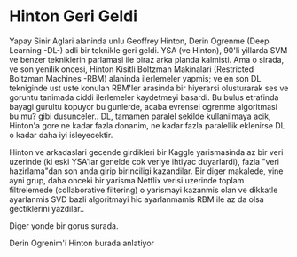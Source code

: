 # Hinton Geri Geldi

Yapay Sinir Aglari alaninda unlu Geoffrey Hinton, Derin Ogrenme (Deep
Learning -DL-) adli bir teknikle geri geldi. YSA (ve Hinton), 90'li
yillarda SVM ve benzer tekniklerin parlamasi ile biraz arka planda
kalmisti. Ama o sirada, ve son yenilik oncesi, Hinton Kisitli Boltzman
Makinalari (Restricted Boltzman Machines -RBM) alaninda ilerlemeler
yapmis; ve en son DL tekniginde ust uste konulan RBM'ler arasinda bir
hiyerarsi olusturarak ses ve goruntu tanimada ciddi ilerlemeler
kaydetmeyi basardi. Bu bulus etrafinda bayagi gurultu kopuyor bu
gunlerde, acaba evrensel ogrenme algoritmasi  bu mu? gibi
dusunceler.. DL, tamamen paralel sekilde kullanilmaya acik, Hinton'a
gore ne kadar fazla donanim, ne kadar fazla paralellik eklenirse DL o
kadar daha iyi isleyecektir.

Hinton ve arkadaslari gecende girdikleri bir Kaggle yarismasinda az
bir veri uzerinde (ki eski YSA'lar genelde cok veriye ihtiyac
duyarlardi), fazla "veri hazirlama"dan son anda girip birinciligi
kazandilar. Bir diger makalede, yine ayni grup, daha onceki bir
yarisma Netflix verisi uzerinde toplam filtrelemede (collaborative
filtering) o yarismayi kazanmis olan ve dikkatle ayarlanmis SVD bazli
algoritmayi hic ayarlanmamis RBM ile az da olsa gectiklerini
yazdilar..

Diger yonde bir gorus surada.

Derin  Ogrenim'i Hinton burada anlatiyor








